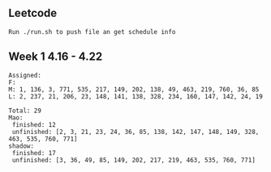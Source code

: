 ## Leetcode
    Run ./run.sh to push file an get schedule info

## Week 1 4.16 - 4.22
    Assigned:
    F:
    M: 1, 136, 3, 771, 535, 217, 149, 202, 138, 49, 463, 219, 760, 36, 85
    L: 2, 237, 21, 206, 23, 148, 141, 138, 328, 234, 160, 147, 142, 24, 19
 
	Total: 29
	Mao:
	 finished: 12
	 unfinished: [2, 3, 21, 23, 24, 36, 85, 138, 142, 147, 148, 149, 328, 463, 535, 760, 771]
	shadow:
	 finished: 17
	 unfinished: [3, 36, 49, 85, 149, 202, 217, 219, 463, 535, 760, 771]
